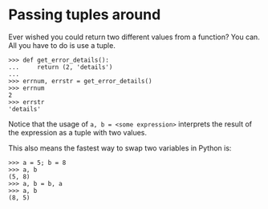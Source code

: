 # Passing tuples around

Ever wished you could return two different values from a function? You can. All you have to do is use a tuple.

~~~
>>> def get_error_details():
...     return (2, 'details')
...
>>> errnum, errstr = get_error_details()
>>> errnum
2
>>> errstr
'details'
~~~

Notice that the usage of `a, b = <some expression>` interprets the result of the expression as a tuple with two values.

This also means the fastest way to swap two variables in Python is:

~~~
>>> a = 5; b = 8
>>> a, b
(5, 8)
>>> a, b = b, a
>>> a, b
(8, 5)
~~~